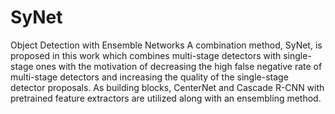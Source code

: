 # SyNet
Object Detection with Ensemble Networks
A combination method, SyNet, is proposed in this work which combines multi-stage detectors with single-stage ones with the motivation of decreasing the high false negative rate of multi-stage detectors and increasing the quality of the single-stage detector proposals. As building blocks, CenterNet and Cascade R-CNN with pretrained feature extractors are utilized along with an ensembling method.
